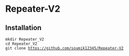 # Repeater-V2

## Installation

<code>mkdir Repeater_V2</code><br>
<code>cd Repeater_V2</code><br>
<code>git clone https://github.com/soumik12345/Repeater-V2</code>
